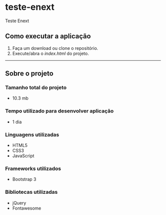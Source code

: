 # teste-enext
Teste Enext

## Como executar a aplicação
1. Faça um download ou clone o repositório.
2. Execute/abra o *index.html* do projeto.

---

## Sobre o projeto

### Tamanho total do projeto
* 10.3 mb

### Tempo utilizado para desenvolver aplicação
* 1 dia

### Linguagens utilizadas
* HTML5
* CSS3
* JavaScript

### Frameworks utilizados
* Bootstrap 3

### Bibliotecas utilizadas
* jQuery
* Fontawesome